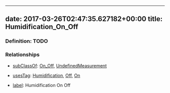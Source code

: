 
---
date: 2017-03-26T02:47:35.627182+00:00
title: Humidification_On_Off
---
### Definition: TODO

### Relationships

* [subClassOf](http://www.w3.org/2000/01/rdf-schema#subClassOf): [On_Off](https://brickschema.org/schema/1.0/Brick#On_Off), [UndefinedMeasurement](https://brickschema.org/schema/1.0/Brick#UndefinedMeasurement)

* [usesTag](https://brickschema.org/schema/1.0/BrickFrame#usesTag): [Humidification](https://brickschema.org/schema/1.0/BrickTag#Humidification), [Off](https://brickschema.org/schema/1.0/BrickTag#Off), [On](https://brickschema.org/schema/1.0/BrickTag#On)

* [label](http://www.w3.org/2000/01/rdf-schema#label): Humidification On Off
